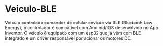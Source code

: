 # Veiculo-BLE
Veículo controlado comandos de celular enviado via BLE (Bluetooth Low Energy), o controlador é compatível com Android/IOS desenvolvido no App Inventor. O veículo é equipado com um esp32 que já vêm com BLE integrado e um driver responsável por acionar os motores DC. 
